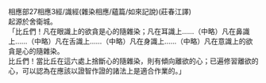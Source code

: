 相應部27相應3經/識經(雜染相應/蘊篇/如來記說)(莊春江譯)  
起源於舍衛城。  
「比丘們！凡在眼識上的欲貪是心的隨雜染；凡在耳識上……（中略）凡在鼻識上……（中略）凡在舌識上……（中略）凡在身識上……（中略）凡在意識上的欲貪是心的隨雜染。  
比丘們！當比丘在這六處上捨斷心的隨雜染，則有傾向離欲的心；已遍修習離欲的心，可以認為在應該以證智作證的諸法上是適合作業的。」  
  
  
